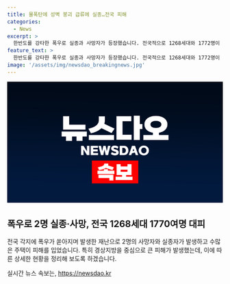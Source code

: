 ```yaml
---
title: 물폭탄에 성벽 붕괴 급류에 실종…전국 피해
categories:
  - News
excerpt: >
  한반도를 강타한 폭우로 실종과 사망자가 등장했습니다. 전국적으로 1268세대와 1772명이 대피한 가운데, 주택이 덮치고 건물이 부서지는 등 비로 인한 피해가 속출했습니다. 더불어 토마토 농작물 피해 등 농업분야에도 영향을 미치고 있는 상황입니다. 기상청은 전국에 최대 150mm의 많은 비가 내리겠다고 예보했으며, 대부분 지역에서 호우주의보가 발령되었습니다.
feature_text: >
  한반도를 강타한 폭우로 실종과 사망자가 등장했습니다. 전국적으로 1268세대와 1772명이 대피한 가운데, 주택이 덮치고 건물이 부서지는 등 비로 인한 피해가 속출했습니다. 더불어 토마토 농작물 피해 등 농업분야에도 영향을 미치고 있는 상황입니다. 기상청은 전국에 최대 150mm의 많은 비가 내리겠다고 예보했으며, 대부분 지역에서 호우주의보가 발령되었습니다.
image: '/assets/img/newsdao_breakingnews.jpg'
---
```


<p><img src="/assets/img/newsdao_breakingnews.jpg" alt="ranknews 속보" /></p>

<h2 data-ke-size="size26">폭우로 2명 실종·사망, 전국 1268세대 1770여명 대피</h2>

<p>전국 각지에 폭우가 쏟아지며 발생한 재난으로 2명의 사망자와 실종자가 발생하고 수많은 주택이 피해를 입었습니다. 특히 경상지방을 중심으로 큰 피해가 발생했는데, 이에 따른 상세한 현황을 정리해 보도록 하겠습니다.</p>

<p data-ke-size="size16"></p>
실시간 뉴스 속보는, <a href="https://newsdao.kr" rel="dofollow">https://newsdao.kr</a>


